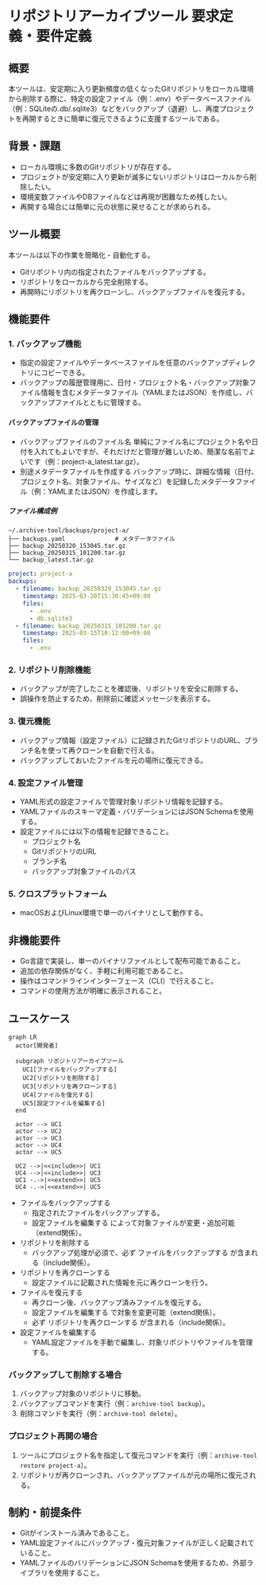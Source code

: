 # リポジトリアーカイブツール 要求定義・要件定義

## 概要

本ツールは、安定期に入り更新頻度の低くなったGitリポジトリをローカル環境から削除する際に、特定の設定ファイル（例：.env）やデータベースファイル（例：SQLiteの.db/.sqlite3）などをバックアップ（退避）し、再度プロジェクトを再開するときに簡単に復元できるように支援するツールである。

## 背景・課題

- ローカル環境に多数のGitリポジトリが存在する。
- プロジェクトが安定期に入り更新が滅多にないリポジトリはローカルから削除したい。
- 環境変数ファイルやDBファイルなどは再現が困難なため残したい。
- 再開する場合には簡単に元の状態に戻せることが求められる。

## ツール概要

本ツールは以下の作業を簡略化・自動化する。

- Gitリポジトリ内の指定されたファイルをバックアップする。
- リポジトリをローカルから完全削除する。
- 再開時にリポジトリを再クローンし、バックアップファイルを復元する。

## 機能要件

### 1. バックアップ機能

- 指定の設定ファイルやデータベースファイルを任意のバックアップディレクトリにコピーできる。
- バックアップの履歴管理用に、日付・プロジェクト名・バックアップ対象ファイル情報を含むメタデータファイル（YAMLまたはJSON）を作成し、バックアップファイルとともに管理する。

#### バックアップファイルの管理

- バックアップファイルのファイル名
単純にファイル名にプロジェクト名や日付を入れてもよいですが、それだけだと管理が難しいため、簡潔な名前でよいです（例：project-a_latest.tar.gz）。
- 別途メタデータファイルを作成する
バックアップ時に、詳細な情報（日付、プロジェクト名、対象ファイル、サイズなど）を記録したメタデータファイル（例：YAMLまたはJSON）を作成します。

##### ファイル構成例

```plaintext
~/.archive-tool/backups/project-a/
├── backups.yaml              # メタデータファイル
├── backup_20250320_153045.tar.gz
├── backup_20250315_101200.tar.gz
└── backup_latest.tar.gz
```

```yaml:backups.yaml
project: project-a
backups:
  - filename: backup_20250320_153045.tar.gz
    timestamp: 2025-03-20T15:30:45+09:00
    files:
      - .env
      - db.sqlite3
  - filename: backup_20250315_101200.tar.gz
    timestamp: 2025-03-15T10:12:00+09:00
    files:
      - .env
```

### 2. リポジトリ削除機能

- バックアップが完了したことを確認後、リポジトリを安全に削除する。
- 誤操作を防止するため、削除前に確認メッセージを表示する。

### 3. 復元機能

- バックアップ情報（設定ファイル）に記録されたGitリポジトリのURL、ブランチ名を使って再クローンを自動で行える。
- バックアップしておいたファイルを元の場所に復元できる。

### 4. 設定ファイル管理

- YAML形式の設定ファイルで管理対象リポジトリ情報を記録する。
- YAMLファイルのスキーマ定義・バリデーションにはJSON Schemaを使用する。
- 設定ファイルには以下の情報を記録できること。
  - プロジェクト名
  - GitリポジトリのURL
  - ブランチ名
  - バックアップ対象ファイルのパス

### 5. クロスプラットフォーム

- macOSおよびLinux環境で単一のバイナリとして動作する。

## 非機能要件

- Go言語で実装し、単一のバイナリファイルとして配布可能であること。
- 追加の依存関係がなく、手軽に利用可能であること。
- 操作はコマンドラインインターフェース（CLI）で行えること。
- コマンドの使用方法が明確に表示されること。

## ユースケース

```mermaid
graph LR
  actor[開発者]

  subgraph リポジトリアーカイブツール
    UC1[ファイルをバックアップする]
    UC2[リポジトリを削除する]
    UC3[リポジトリを再クローンする]
    UC4[ファイルを復元する]
    UC5[設定ファイルを編集する]
  end

  actor --> UC1
  actor --> UC2
  actor --> UC3
  actor --> UC4
  actor --> UC5

  UC2 -->|<<include>>| UC1
  UC4 -->|<<include>>| UC3
  UC1 -.->|<<extend>>| UC5
  UC4 -.->|<<extend>>| UC5
```

- ファイルをバックアップする
  - 指定されたファイルをバックアップする。
  - 設定ファイルを編集する によって対象ファイルが変更・追加可能（extend関係）。
- リポジトリを削除する
  - バックアップ処理が必須で、必ず ファイルをバックアップする が含まれる（include関係）。
- リポジトリを再クローンする
  - 設定ファイルに記載された情報を元に再クローンを行う。
- ファイルを復元する
  - 再クローン後、バックアップ済みファイルを復元する。
  - 設定ファイルを編集する で対象を変更可能（extend関係）。
  - 必ず リポジトリを再クローンする が含まれる（include関係）。
- 設定ファイルを編集する
  - YAML設定ファイルを手動で編集し、対象リポジトリやファイルを管理する。

### バックアップして削除する場合

1. バックアップ対象のリポジトリに移動。
2. バックアップコマンドを実行（例：`archive-tool backup`）。
3. 削除コマンドを実行（例：`archive-tool delete`）。

### プロジェクト再開の場合

1. ツールにプロジェクト名を指定して復元コマンドを実行（例：`archive-tool restore project-a`）。
2. リポジトリが再クローンされ、バックアップファイルが元の場所に復元される。

## 制約・前提条件

- Gitがインストール済みであること。
- YAML設定ファイルにバックアップ・復元対象ファイルが正しく記載されていること。
- YAMLファイルのバリデーションにJSON Schemaを使用するため、外部ライブラリを使用すること。
